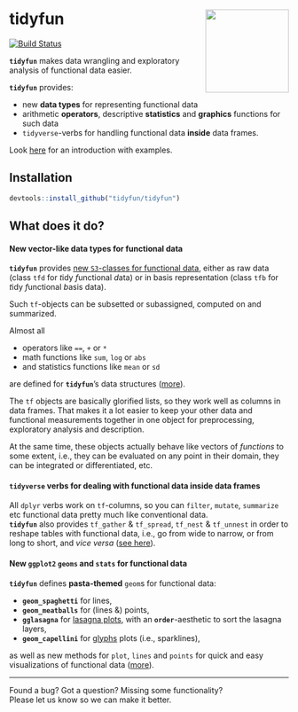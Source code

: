 
<!-- README.md is generated from README.Rmd. Please edit that file -->

# tidyfun <img src="https://github.com/tidyfun/tidyfun/blob/master/README_files/figures/tidyfun_hex.gif?raw=true" align="right" height = "150" />

[![Build
Status](https://travis-ci.org/tidyfun/tidyfun.svg?branch=master)](https://travis-ci.org/tidyfun/tidyfun)

**`tidyfun`** makes data wrangling and exploratory analysis of
functional data easier.

**`tidyfun`** provides:

  - new **data types** for representing functional data
  - arithmetic **operators**, descriptive **statistics** and
    **graphics** functions for such data
  - `tidyverse`-verbs for handling functional data **inside** data
    frames.

Look [here](https://tidyfun.github.io/tidyfun/articles/x01_Intro.html)
for an introduction with examples.

## Installation

``` r
devtools::install_github("tidyfun/tidyfun")
```

## What does it do?

#### New vector-like data types for functional data

**`tidyfun`** provides [new `S3`-classes for functional
data](https://tidyfun.github.io/tidyfun/reference/index.html#section-tf-sub-classes-constructors-converters),
either as raw data (class `tfd` for *t*idy *f*unctional *d*ata) or in
basis representation (class `tfb` for *t*idy *f*unctional *b*asis data).

Such `tf`-objects can be subsetted or subassigned, computed on and
summarized.

Almost all

  - operators like `==`, `+` or `*`
  - math functions like `sum`, `log` or `abs`
  - and statistics functions like `mean` or `sd`

are defined for **`tidyfun`**’s data structures
([more](https://tidyfun.github.io/tidyfun/reference/index.html#section-arithmetic-logical-and-summary-functions)).

The `tf` objects are basically glorified lists, so they work well as
columns in data frames. That makes it a lot easier to keep your other
data and functional measurements together in one object for
preprocessing, exploratory analysis and description.

At the same time, these objects actually behave like vectors of
*functions* to some extent, i.e., they can be evaluated on any point in
their domain, they can be integrated or differentiated,
etc.

#### `tidyverse` verbs for dealing with functional data inside data frames

All `dplyr` verbs work on `tf`-columns, so you can `filter`, `mutate`,
`summarize` etc functional data pretty much like conventional data.  
**`tidyfun`** also provides `tf_gather` & `tf_spread`, `tf_nest` &
`tf_unnest` in order to reshape tables with functional data, i.e., go
from wide to narrow, or from long to short, and *vice versa* ([see
here](https://tidyfun.github.io/tidyfun/articles/x02_Data_Manipulation.html)).

#### New `ggplot2` `geoms` and `stats` for functional data

**`tidyfun`** defines **pasta-themed** `geom`s for functional data:

  - **`geom_spaghetti`** for lines,
  - **`geom_meatballs`** for (lines &) points,
  - **`gglasagna`** for [lasagna
    plots](https://asset.jmir.pub/assets/76aeec48564abf0e6f6da8e9cd06346d.png),
    with an **`order`**-aesthetic to sort the lasagna layers,
  - **`geom_capellini`** for
    [glyphs](http://ggobi.github.io/ggally/index_files/figure-html/glyphs-basic-usage-1.png)
    plots (i.e., sparklines),

as well as new methods for `plot`, `lines` and `points` for quick and
easy visualizations of functional data
([more](https://tidyfun.github.io/tidyfun/reference/index.html#section-visualization-display)).

-----

Found a bug? Got a question? Missing some functionality?  
Please let us know so we can make it better.
